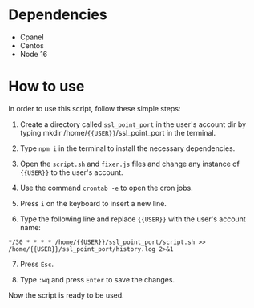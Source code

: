 # Dependencies

- Cpanel
- Centos
- Node 16

# How to use

In order to use this script, follow these simple steps:

1. Create a directory called `ssl_point_port` in the user's account dir by typing mkdir /home/`{{USER}}`/ssl_point_port in the terminal.

2. Type `npm i` in the terminal to install the necessary dependencies.

3. Open the `script.sh` and `fixer.js` files and change any instance of `{{USER}}` to the user's account.

4. Use the command `crontab -e` to open the cron jobs.

5. Press `i` on the keyboard to insert a new line.

6. Type the following line and replace `{{USER}}` with the user's account name:

```
*/30 * * * * /home/{{USER}}/ssl_point_port/script.sh >> /home/{{USER}}/ssl_point_port/history.log 2>&1
```

7. Press `Esc`.

8. Type `:wq` and press `Enter` to save the changes.

Now the script is ready to be used.
